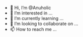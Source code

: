 - 👋 Hi, I’m @Anuholic
- 👀 I’m interested in ...
- 🌱 I’m currently learning ...
- 💞️ I’m looking to collaborate on ...
- 📫 How to reach me ...

<!---
Anuholic/Anuholic is a ✨ special ✨ repository because its `README.md` (this file) appears on your GitHub profile.
You can click the Preview link to take a look at your changes.
--->
